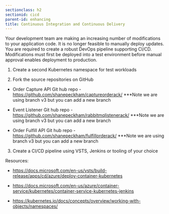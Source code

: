 ```yaml
---
sectionclass: h2
sectionid: cicd
parent-id: enhancing
title: Continuous Integration and Continuous Delivery
---
```



Your development team are making an increasing number of modifications to your
application code. It is no longer feasible to manually deploy updates. You are
required to create a robust DevOps pipeline supporting CI/CD. Modifications must
first be deployed into a test environment before manual approval enables
deployment to production.

1.  Create a second Kubernetes namespace for test workloads

2.  Fork the source repositories on GitHub

* Order Capture API
Git hub repo - https://github.com/shanepeckham/captureorderack/ ***Note we are using branch v3 but you can add a new branch

* Event Listener 
Git hub repo - https://github.com/shanepeckham/rabbitmqlistenerack/ ***Note we are using branch v3 but you can add a new branch

* Order Fulfill API
Git hub repo - https://github.com/shanepeckham/fulfillorderack/ ***Note we are using branch v3 but you can add a new branch


3.  Create a CI/CD pipeline using VSTS, Jenkins or tooling of your choice

Resources:

-   <https://docs.microsoft.com/en-us/vsts/build-release/apps/cd/azure/deploy-container-kubernetes>

-   <https://docs.microsoft.com/en-us/azure/container-service/kubernetes/container-service-kubernetes-jenkins>

-   <https://kubernetes.io/docs/concepts/overview/working-with-objects/namespaces/>